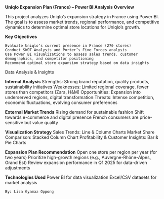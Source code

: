**Uniqlo Expansion Plan (France) – Power BI Analysis**
**Overview**

This project analyzes Uniqlo’s expansion strategy in France using Power BI. The goal is to assess market trends, regional performance, 
and competitive dynamics to determine optimal store locations for Uniqlo’s growth.

**Key Objectives**

	Evaluate Uniqlo’s current presence in France (270 stores)
	Conduct SWOT Analysis and Porter’s Five Forces analysis
	Use Power BI visualizations to assess sales trends, customer demographics, and competitor positioning
	Recommend optimal store expansion strategy based on data insights

Data Analysis & Insights

**Internal Analysis**
	Strengths: Strong brand reputation, quality products, sustainability initiatives
	Weaknesses: Limited regional coverage, fewer stores than competitors (Zara, H&M)
	Opportunities: Expansion into underserved regions, digital transformation
	Threats: Intense competition, economic fluctuations, evolving consumer preferences

**External Market Trends**
	Rising demand for sustainable fashion
	Shift towards e-commerce and digital presence
	French consumers are price-sensitive but value quality

**Visualization Strategy**
	Sales Trends: Line & Column Charts
	Market Share Comparison: Stacked Column Chart
	Profitability & Customer Insights: Bar & Pie Charts

**Expansion Plan Recommendation**
	Open one store per region per year (for two years)
	Prioritize high-growth regions (e.g., Auvergne-Rhône-Alpes, Grand Est)
	Review expansion performance in Q1 2025 for data-driven adjustments

**Technologies Used**
	Power BI for data visualization
	Excel/CSV datasets for market analysis



	By: Liza Gyamaa Oppong
